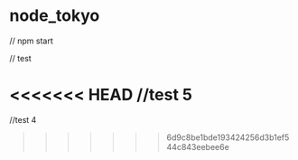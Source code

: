 # node_tokyo
// npm start

// test 


<<<<<<< HEAD
//test 5
=======
//test 4
>>>>>>> 6d9c8be1bde193424256d3b1ef544c843eebee6e
